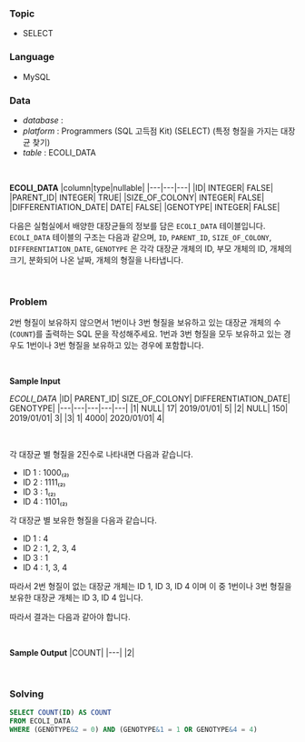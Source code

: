 ### Topic
- SELECT
  
### Language
- MySQL

### Data
- *database* : 
- *platform* : Programmers (SQL 고득점 Kit) (SELECT) (특정 형질을 가지는 대장균 찾기)
- *table* : ECOLI_DATA

<br>

**ECOLI_DATA**
|column|type|nullable|
|---|---|---|
|ID|	INTEGER|	FALSE|
|PARENT_ID|	INTEGER|	TRUE|
|SIZE_OF_COLONY|	INTEGER|	FALSE|
|DIFFERENTIATION_DATE|	DATE|	FALSE|
|GENOTYPE|	INTEGER|	FALSE|


다음은 실험실에서 배양한 대장균들의 정보를 담은 `ECOLI_DATA` 테이블입니다. `ECOLI_DATA` 테이블의 구조는 다음과 같으며, `ID`, `PARENT_ID`, `SIZE_OF_COLONY`, `DIFFERENTIATION_DATE`, `GENOTYPE` 은 각각 대장균 개체의 ID, 부모 개체의 ID, 개체의 크기, 분화되어 나온 날짜, 개체의 형질을 나타냅니다.

<br>

### Problem
2번 형질이 보유하지 않으면서 1번이나 3번 형질을 보유하고 있는 대장균 개체의 수(`COUNT`)를 출력하는 SQL 문을 작성해주세요. 1번과 3번 형질을 모두 보유하고 있는 경우도 1번이나 3번 형질을 보유하고 있는 경우에 포함합니다.

<br>

**Sample Input**

*ECOLI_DATA*
|ID|	PARENT_ID|	SIZE_OF_COLONY|	DIFFERENTIATION_DATE|	GENOTYPE|
|---|---|---|---|---|
|1|	NULL|	17|	2019/01/01|	5|
|2|	NULL|	150|	2019/01/01|	3|
|3|	1|	4000|	2020/01/01|	4|

<br>

각 대장균 별 형질을 2진수로 나타내면 다음과 같습니다.

- ID 1 : 1000₍₂₎
- ID 2 : 1111₍₂₎
- ID 3 : 1₍₂₎
- ID 4 : 1101₍₂₎

각 대장균 별 보유한 형질을 다음과 같습니다.

- ID 1 : 4
- ID 2 : 1, 2, 3, 4
- ID 3 : 1
- ID 4 : 1, 3, 4

따라서 2번 형질이 없는 대장균 개체는 ID 1, ID 3, ID 4 이며 이 중 1번이나 3번 형질을 보유한 대장균 개체는 ID 3, ID 4 입니다.

따라서 결과는 다음과 같아야 합니다.

<br>

**Sample Output**
|COUNT|
|---|
|2|

<br>

### Solving

```sql
SELECT COUNT(ID) AS COUNT
FROM ECOLI_DATA
WHERE (GENOTYPE&2 = 0) AND (GENOTYPE&1 = 1 OR GENOTYPE&4 = 4)
```

